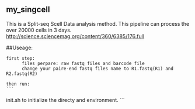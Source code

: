 ## my_singcell
This is a Split-seq Scell Data analysis method. This pipeline can process the over 20000 cells in 3 days.
<http://science.sciencemag.org/content/360/6385/176.full>

##Useage:

    first step:
          files perpare: raw fastq files and barcode file
          change your paire-end fastq files name to R1.fastq(R1) and R2.fastq(R2)
  
    then run:
    ```
  init.sh to initialize the directy and environment. 
    ``` 
    

